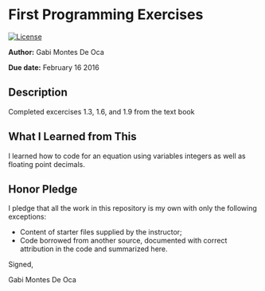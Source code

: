 # First Programming Exercises

 [![License](http://img.shields.io/badge/license-MIT-blue.svg)](http://en.wikipedia.org/wiki/MIT_License)

**Author:** Gabi Montes De Oca

**Due date:** February 16 2016

## Description

Completed excercises 1.3, 1.6, and 1.9 from the text book

## What I Learned from This

I learned how to code for an equation using variables integers as well as floating point decimals.

## Honor Pledge

I pledge that all the work in this repository is my own with only the following exceptions:

* Content of starter files supplied by the instructor;
* Code borrowed from another source, documented with correct attribution in the code and summarized here.

Signed,

Gabi Montes De Oca
